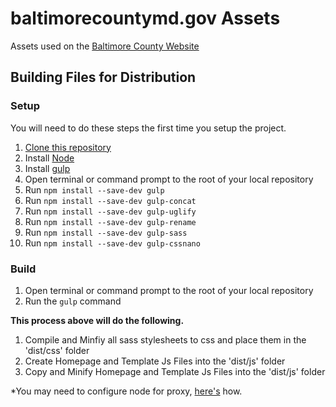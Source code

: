 # baltimorecountymd.gov Assets
Assets used on the [Baltimore County Website](https://www.baltimorecountymd.gov/index.html)

## Building Files for Distribution
### Setup
You will need to do these steps the first time you setup the project.

1. [Clone this repository](https://help.github.com/articles/working-with-repositories/)
2. Install [Node](https://nodejs.org/download/)
3. Install [gulp](https://github.com/gulpjs/gulp/blob/master/docs/getting-started.md)
4. Open terminal or command prompt to the root of your local repository
5. Run ``npm install --save-dev gulp``
6. Run ``npm install --save-dev gulp-concat``
7. Run ``npm install --save-dev gulp-uglify``
8. Run ``npm install --save-dev gulp-rename``
9. Run ``npm install --save-dev gulp-sass``
10. Run ``npm install --save-dev gulp-cssnano``

### Build
1. Open terminal or command prompt to the root of your local repository
2. Run the ``gulp`` command

**This process above will do the following.**

1. Compile and Minfiy all sass stylesheets to css and place them in the 'dist/css' folder
2. Create Homepage and Template Js Files into the 'dist/js' folder
3. Copy and Minify Homepage and Template Js Files into the 'dist/js' folder

*You may need to configure node for proxy, [here's](http://jjasonclark.com/how-to-setup-node-behind-web-proxy/) how.

